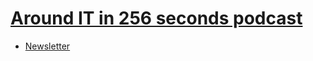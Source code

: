 # [Around IT in 256 seconds podcast](https://256.nurkiewicz.com)

* [Newsletter](https://256.nurkiewicz.com/newsletter)
